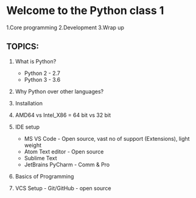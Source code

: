 # Welcome to the Python class 1

1.Core programming
2.Development
3.Wrap up

## TOPICS:

1. What is Python?

   - Python 2 - 2.7
   - Python 3 - 3.6

2. Why Python over other languages?

3. Installation

4. AMD64 vs Intel_X86 = 64 bit vs 32 bit

5. IDE setup

   - MS VS Code - Open source, vast no of support (Extensions), light weight
   - Atom Text editor - Open source
   - Sublime Text
   - JetBrains PyCharm - Comm & Pro

6. Basics of Programming
7. VCS Setup - Git/GitHub - open source
